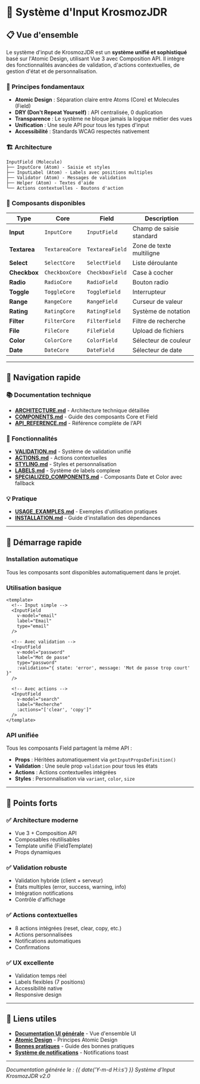 # 🔧 Système d'Input KrosmozJDR

## 📋 Vue d'ensemble

Le système d'input de KrosmozJDR est un **système unifié et sophistiqué** basé sur l'Atomic Design, utilisant Vue 3 avec Composition API. Il intègre des fonctionnalités avancées de validation, d'actions contextuelles, de gestion d'état et de personnalisation.

### 🎯 **Principes fondamentaux**

- **Atomic Design** : Séparation claire entre Atoms (Core) et Molecules (Field)
- **DRY (Don't Repeat Yourself)** : API centralisée, 0 duplication
- **Transparence** : Le système ne bloque jamais la logique métier des vues
- **Unification** : Une seule API pour tous les types d'input
- **Accessibilité** : Standards WCAG respectés nativement

### 🏗️ **Architecture**

```
InputField (Molecule)
├── InputCore (Atom) - Saisie et styles
├── InputLabel (Atom) - Labels avec positions multiples
├── Validator (Atom) - Messages de validation
├── Helper (Atom) - Textes d'aide
└── Actions contextuelles - Boutons d'action
```

### 🔧 **Composants disponibles**

| Type | Core | Field | Description |
|------|------|-------|-------------|
| **Input** | `InputCore` | `InputField` | Champ de saisie standard |
| **Textarea** | `TextareaCore` | `TextareaField` | Zone de texte multiligne |
| **Select** | `SelectCore` | `SelectField` | Liste déroulante |
| **Checkbox** | `CheckboxCore` | `CheckboxField` | Case à cocher |
| **Radio** | `RadioCore` | `RadioField` | Bouton radio |
| **Toggle** | `ToggleCore` | `ToggleField` | Interrupteur |
| **Range** | `RangeCore` | `RangeField` | Curseur de valeur |
| **Rating** | `RatingCore` | `RatingField` | Système de notation |
| **Filter** | `FilterCore` | `FilterField` | Filtre de recherche |
| **File** | `FileCore` | `FileField` | Upload de fichiers |
| **Color** | `ColorCore` | `ColorField` | Sélecteur de couleur |
| **Date** | `DateCore` | `DateField` | Sélecteur de date |

---

## 🧭 Navigation rapide

### 📚 **Documentation technique**
- **[ARCHITECTURE.md](./ARCHITECTURE.md)** - Architecture technique détaillée
- **[COMPONENTS.md](./COMPONENTS.md)** - Guide des composants Core et Field
- **[API_REFERENCE.md](./API_REFERENCE.md)** - Référence complète de l'API

### 🎨 **Fonctionnalités**
- **[VALIDATION.md](./VALIDATION.md)** - Système de validation unifié
- **[ACTIONS.md](./ACTIONS.md)** - Actions contextuelles
- **[STYLING.md](./STYLING.md)** - Styles et personnalisation
- **[LABELS.md](./LABELS.md)** - Système de labels complexe
- **[SPECIALIZED_COMPONENTS.md](./SPECIALIZED_COMPONENTS.md)** - Composants Date et Color avec fallback

### 💡 **Pratique**
- **[USAGE_EXAMPLES.md](./USAGE_EXAMPLES.md)** - Exemples d'utilisation pratiques
- **[INSTALLATION.md](./INSTALLATION.md)** - Guide d'installation des dépendances

---

## 🚀 **Démarrage rapide**

### Installation automatique
Tous les composants sont disponibles automatiquement dans le projet.

### Utilisation basique
```vue
<template>
  <!-- Input simple -->
  <InputField 
    v-model="email" 
    label="Email" 
    type="email" 
  />
  
  <!-- Avec validation -->
  <InputField 
    v-model="password" 
    label="Mot de passe" 
    type="password"
    :validation="{ state: 'error', message: 'Mot de passe trop court' }"
  />
  
  <!-- Avec actions -->
  <InputField 
    v-model="search" 
    label="Recherche"
    :actions="['clear', 'copy']"
  />
</template>
```

### API unifiée
Tous les composants Field partagent la même API :
- **Props** : Héritées automatiquement via `getInputPropsDefinition()`
- **Validation** : Une seule prop `validation` pour tous les états
- **Actions** : Actions contextuelles intégrées
- **Styles** : Personnalisation via `variant`, `color`, `size`

---

## 🎯 **Points forts**

### ✅ **Architecture moderne**
- Vue 3 + Composition API
- Composables réutilisables
- Template unifié (FieldTemplate)
- Props dynamiques

### ✅ **Validation robuste**
- Validation hybride (client + serveur)
- États multiples (error, success, warning, info)
- Intégration notifications
- Contrôle d'affichage

### ✅ **Actions contextuelles**
- 8 actions intégrées (reset, clear, copy, etc.)
- Actions personnalisées
- Notifications automatiques
- Confirmations

### ✅ **UX excellente**
- Validation temps réel
- Labels flexibles (7 positions)
- Accessibilité native
- Responsive design

---

## 🔗 **Liens utiles**

- **[Documentation UI générale](../README.md)** - Vue d'ensemble UI
- **[Atomic Design](../ATOMIC_DESIGN.md)** - Principes Atomic Design
- **[Bonnes pratiques](../BEST_PRACTICES.md)** - Guide des bonnes pratiques
- **[Système de notifications](../NOTIFICATIONS.md)** - Notifications toast

---

*Documentation générée le : {{ date('Y-m-d H:i:s') }}*
*Système d'Input KrosmozJDR v2.0*
